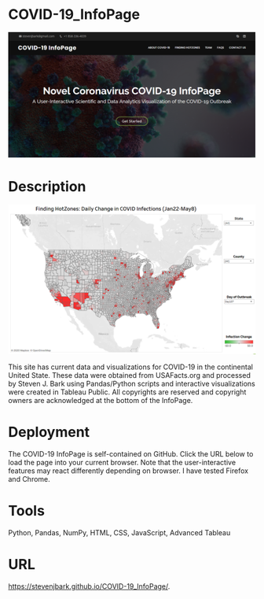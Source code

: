 # COVID-19_InfoPage
![COVID-19 Image1](readme_img/COVID_Page1.PNG)

# Description
![COVID-29 Image2](readme_img/COVID_Page2.PNG)

This site has current data and visualizations for COVID-19 in the continental United State. These data were obtained from USAFacts.org
and processed by Steven J. Bark using Pandas/Python scripts and interactive visualizations were created in Tableau Public. All copyrights 
are reserved and copyright owners are acknowledged at the bottom of the InfoPage.

# Deployment
The COVID-19 InfoPage is self-contained on GitHub. Click the URL below to load the page into your current browser. Note that the user-interactive
features may react differently depending on browser. I have tested Firefox and Chrome. 

# Tools
Python, Pandas, NumPy, HTML, CSS, JavaScript, Advanced Tableau

# URL
https://stevenjbark.github.io/COVID-19_InfoPage/. 
